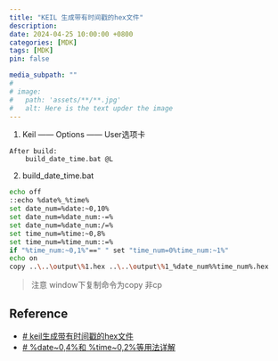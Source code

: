 ```yaml
---
title: "KEIL 生成带有时间戳的hex文件"
description: 
date: 2024-04-25 10:00:00 +0800
categories: [MDK]
tags: [MDK]
pin: false

media_subpath: ""
#
# image:
#   path: 'assets/**/**.jpg'
#   alt: Here is the text upder the image
---
```


1. Keil —— Options —— User选项卡
```
After build:
	build_date_time.bat @L
```
2. build_date_time.bat
```bash
echo off
::echo %date%_%time%
set date_num=%date:~0,10%
set date_num=%date_num:-=%
set date_num=%date_num:/=%
set time_num=%time:~0,8%
set time_num=%time_num::=%
if "%time_num:~0,1%"==" " set "time_num=0%time_num:~1%"
echo on
copy ..\..\output\%1.hex ..\..\output\%1_%date_num%%time_num%.hex
```
>注意 window下复制命令为copy 非cp

## Reference
- [# keil生成带有时间戳的hex文件](https://blog.csdn.net/CWgneD/article/details/110929789)
- [# %date~0,4%和 %time~0,2%等用法详解](https://blog.csdn.net/icanlove/article/details/42640329)
